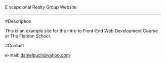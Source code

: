 E xcepcional Realty Group Website

-----



#Description



This is an example site for the intro to Front-End Web Development Course at The Flatiron School.



#Contact



e-mail: danielpuch@yahoo.com